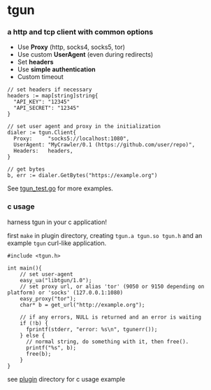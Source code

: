# tgun

### a http and tcp client with common options

  * Use **Proxy** (http, socks4, socks5, tor)
  * Use custom **UserAgent** (even during redirects)
  * Set **headers**
  * Use **simple authentication**
  * Custom timeout

```
// set headers if necessary
headers := map[string]string{
  "API_KEY": "12345"
  "API_SECRET": "12345"
}

// set user agent and proxy in the initialization
dialer := tgun.Client{
  Proxy:     "socks5://localhost:1080",
  UserAgent: "MyCrawler/0.1 (https://github.com/user/repo)",
  Headers:   headers,
}

// get bytes
b, err := dialer.GetBytes("https://example.org")

```

See [tgun_test.go](tgun_test.go) for more examples.

### c usage

harness tgun in your c application!

first `make` in plugin directory, creating `tgun.a tgun.so tgun.h` and an example `tgun` curl-like application.

```
#include <tgun.h>

int main(){
    // set user-agent
    easy_ua("libtgun/1.0");
    // set proxy url, or alias 'tor' (9050 or 9150 depending on platform) or 'socks' (127.0.0.1:1080)
    easy_proxy("tor");
    char* b = get_url("http://example.org");

    // if any errors, NULL is returned and an error is waiting
    if (!b) {
      fprintf(stderr, "error: %s\n", tgunerr());    
    } else {
      // normal string, do something with it, then free().
      printf("%s", b);
      free(b);
    }
}

```

see [plugin](plugin) directory for c usage example
